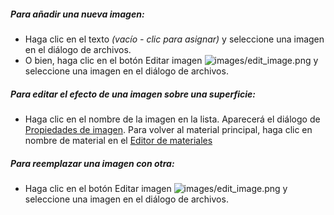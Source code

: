 ##### Para añadir una nueva imagen:
 * Haga clic en el texto *(vacío - clic para asignar)* y seleccione una imagen en el diálogo de archivos.
 * O bien, haga clic en el botón Editar imagen ![images/edit_image.png](images/edit_image.png) y seleccione una imagen en el diálogo de archivos.

##### Para editar el efecto de una imagen sobre una superficie:
 * Haga clic en el nombre de la imagen en la lista. Aparecerá el diálogo de [Propiedades de imagen](material-image-properties.html).  Para volver al material principal, haga clic en nombre de material en el [Editor de materiales](material-editor.html#settings)

##### Para reemplazar una imagen con otra:
  * Haga clic en el botón Editar imagen ![images/edit_image.png](images/edit_image.png) y seleccione una imagen en el diálogo de archivos.
  